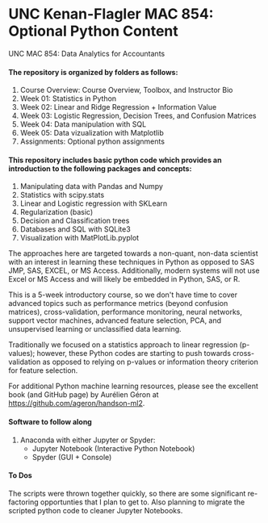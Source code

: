 # UNC Kenan-Flagler MAC 854: Optional Python Content
UNC MAC 854: Data Analytics for Accountants

#### The repository is organized by folders as follows:
1. Course Overview: Course Overview, Toolbox, and Instructor Bio
2. Week 01: Statistics in Python
3. Week 02: Linear and Ridge Regression + Information Value
4. Week 03: Logistic Regression, Decision Trees, and Confusion Matrices
5. Week 04: Data manipulation with SQL
6. Week 05: Data vizualization with Matplotlib
7. Assignments: Optional python assignments

#### This repository includes basic python code which provides an introduction to the following packages and concepts:
1. Manipulating data with Pandas and Numpy
2. Statistics with scipy.stats
3. Linear and Logistic regression with SKLearn
4. Regularization (basic)
5. Decision and Classification trees
6. Databases and SQL with SQLite3
7. Visualization with MatPlotLib.pyplot

The approaches here are targeted towards a non-quant, non-data scientist with an interest in learning these techniques in Python as opposed to SAS JMP, SAS, EXCEL, or MS Access. Additionally, modern systems will not use Excel or MS Access and will likely be embedded in Python, SAS, or R.

This is a 5-week introductory course, so we don't have time to cover advanced topics such as performance metrics (beyond confusion matrices), cross-validation, performance monitoring, neural networks, support vector machines, advanced feature selection, PCA, and unsupervised learning or unclassified data learning.

Traditionally we focused on a statistics approach to linear regression (p-values); however, these Python codes are starting to push towards cross-validation as opposed to relying on p-values or information theory criterion for feature selection.

For additional Python machine learning resources, please see the excellent book (and GitHub page) by Aurélien Géron at https://github.com/ageron/handson-ml2.

#### Software to follow along
1. Anaconda with either Jupyter or Spyder:
   * Jupyter Notebook (Interactive Python Notebook)
   * Spyder (GUI + Console)

#### To Dos
The scripts were thrown together quickly, so there are some significant re-factoring opportunties that I plan to get to. Also planning to migrate the scripted python code to cleaner Jupyter Notebooks.
